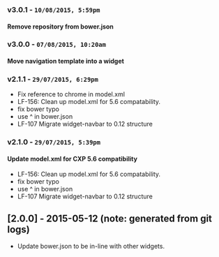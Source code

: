### v3.0.1 - `10/08/2015, 5:59pm`
#### Remove repository from bower.json  


### v3.0.0 - `07/08/2015, 10:20am`
#### Move navigation template into a widget  


### v2.1.1 - `29/07/2015, 6:29pm`
* Fix reference to chrome in model.xml  
* LF-156: Clean up model.xml for 5.6 compatability.  
* fix bower typo  
* use ^ in bower.json  
* LF-107 Migrate widget-navbar to 0.12 structure  


### v2.1.0 - `29/07/2015, 5:39pm`
#### Update model.xml for CXP 5.6 compatibility  
* LF-156: Clean up model.xml for 5.6 compatability.  
* fix bower typo  
* use ^ in bower.json  
* LF-107 Migrate widget-navbar to 0.12 structure  


## [2.0.0] - 2015-05-12 (note: generated from git logs)

 - Update bower.json to be in-line with other widgets.
